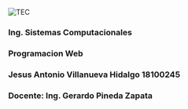 ![TEC](http://www.itnuevolaredo.edu.mx/images/stories/tec_logobco_-_copia.png)  

### Ing. Sistemas Computacionales
### Programacion Web
### Jesus Antonio Villanueva Hidalgo 18100245  
### Docente: Ing. Gerardo Pineda Zapata
